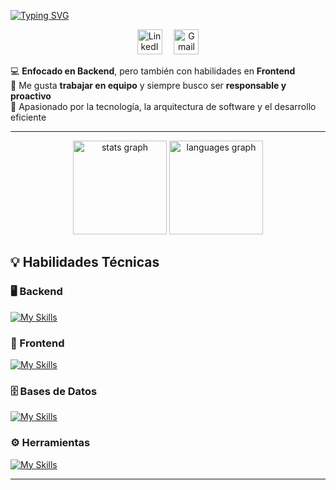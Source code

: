 [![Typing SVG](https://readme-typing-svg.herokuapp.com?font=Fira+Code&pause=1000&color=F7F7F7&width=435&lines=%F0%9F%91%8B+%C2%A1Hola%2C+soy+Juan+Andr%C3%A9s+Mosquera!++;%F0%9F%8E%93+Estudiante+de+Ing+de+Sistemas)](https://git.io/typing-svg)

<div align="center">
  <a href="https://www.linkedin.com/in/juan-mosquera-nu%C3%B1ez-27a827232/" target="_blank" rel="noopener noreferrer" style="text-decoration: none;">
    <img width="40px" alt="LinkedIn" title="LinkedIn" src="https://img.icons8.com/color/48/000000/linkedin.png" style="margin-right:15px;"/>
  </a>
  
  <a href="mailto:jamn011020@gmail.com" target="_blank" rel="noopener noreferrer" style="text-decoration: none;">
    <img width="40px" alt="Gmail" title="Email" src="https://img.icons8.com/color/48/000000/gmail-new.png"/>

  </a>
</div>

💻 **Enfocado en Backend**, pero también con habilidades en **Frontend**  
🤝 Me gusta **trabajar en equipo** y siempre busco ser **responsable y proactivo**  
🚀 Apasionado por la tecnología, la arquitectura de software y el desarrollo eficiente  

---

<div align="center">
  <img src="https://github-readme-stats.vercel.app/api?username=jandres011&hide_title=false&hide_rank=false&show_icons=true&include_all_commits=true&count_private=true&disable_animations=false&theme=dracula&locale=en&hide_border=false" height="150" alt="stats graph"  />
  <img src="https://github-readme-stats.vercel.app/api/top-langs?username=jandres011&locale=en&hide_title=false&layout=compact&card_width=320&langs_count=5&theme=dracula&hide_border=false" height="150" alt="languages graph"  />
</div>

## 💡 Habilidades Técnicas  

### 🖥️ Backend  
[![My Skills](https://skillicons.dev/icons?i=java,spring,nodejs,python&theme=light)](https://skillicons.dev)

### 🎨 Frontend  
[![My Skills](https://skillicons.dev/icons?i=javascript,typescript,react,angular&theme=light)](https://skillicons.dev)

### 🗄️ Bases de Datos  
[![My Skills](https://skillicons.dev/icons?i=mysql,mongodb,postgres&theme=light)](https://skillicons.dev)

### ⚙️ Herramientas  
[![My Skills](https://skillicons.dev/icons?i=git,docker,azure&theme=light)](https://skillicons.dev)

---




